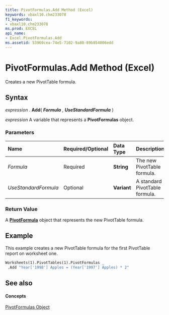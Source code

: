 ```yaml
---
title: PivotFormulas.Add Method (Excel)
keywords: vbaxl10.chm233078
f1_keywords:
- vbaxl10.chm233078
ms.prod: EXCEL
api_name:
- Excel.PivotFormulas.Add
ms.assetid: 53969cea-74e5-7102-9a80-89b854006edd
---
```



# PivotFormulas.Add Method (Excel)

Creates a new PivotTable formula. 


## Syntax

 _expression_ . **Add**( **_Formula_** , **_UseStandardFormula_** )

 _expression_ A variable that represents a **PivotFormulas** object.


### Parameters



|**Name**|**Required/Optional**|**Data Type**|**Description**|
|:-----|:-----|:-----|:-----|
| _Formula_|Required| **String**|The new PivotTable formula.|
| _UseStandardFormula_|Optional| **Variant**|A standard PivotTable formula.|

### Return Value

A  **[PivotFormula](pivotformula-object-excel.md)** object that represents the new PivotTable formula.


## Example

This example creates a new PivotTable formula for the first PivotTable report on worksheet one.


```vb
Worksheets(1).PivotTables(1).PivotFormulas _ 
 .Add "Year['1998'] Apples = (Year['1997'] Apples) * 2"
```


## See also


#### Concepts


[PivotFormulas Object](pivotformulas-object-excel.md)

